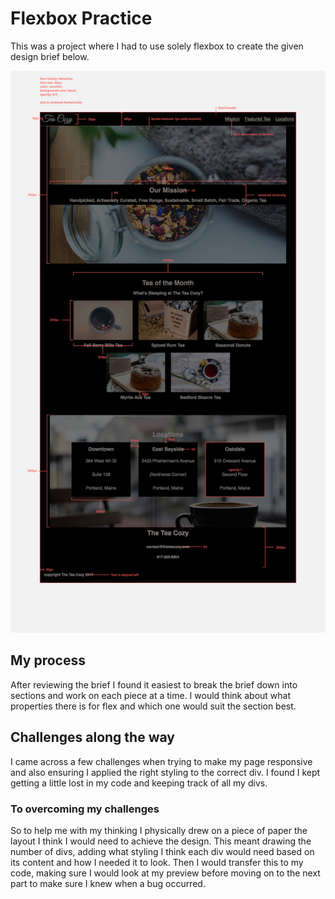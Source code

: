 # Flexbox Practice 

This was a project where I had to use solely flexbox to create the given design brief below. 


![Design Brief](./images/img-tea-cozy-redline.jpeg)


## My process

After reviewing the brief I found it easiest to break the brief down into sections and work on each piece at a time. I would think about what properties there is for flex and which one would suit the section best. 


## Challenges along the way

I came across a few challenges when trying to make my page responsive and also ensuring I applied the right styling to the correct div. I found I kept getting a little lost in my code and keeping track of all my divs.

###  To overcoming my challenges 

So to help me with my thinking I physically drew on a piece of paper the layout I think I would need to achieve the design. This meant drawing the number of divs, adding what styling I think each div would need based on its content and how I needed it to look. 
Then I would transfer this to my code, making sure I would look at my preview before moving on to the next part to make sure I knew when a bug occurred. 
